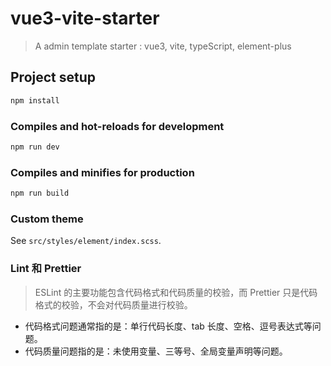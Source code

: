# vue3-vite-starter

> A admin template starter : vue3, vite, typeScript, element-plus


## Project setup

```bash
npm install
```

### Compiles and hot-reloads for development

```bash
npm run dev
```

### Compiles and minifies for production

```bash
npm run build
```

### Custom theme

See `src/styles/element/index.scss`.



### Lint 和 Prettier
> ESLint 的主要功能包含代码格式和代码质量的校验，而 Prettier 只是代码格式的校验，不会对代码质量进行校验。

- 代码格式问题通常指的是：单行代码长度、tab 长度、空格、逗号表达式等问题。
- 代码质量问题指的是：未使用变量、三等号、全局变量声明等问题。
